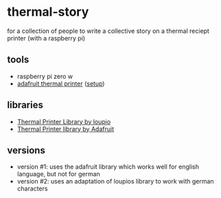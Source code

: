 # thermal-story
for a collection of people to write a collective story on a thermal reciept printer (with a raspberry pi)

## tools
* raspberry pi zero w
* [adafruit thermal printer](https://www.adafruit.com/product/597) ([setup](https://learn.adafruit.com/mini-thermal-receipt-printer/circuitpython))

## libraries
* [Thermal Printer Library by loupio](https://github.com/luopio/py-thermal-printer.git)
* [Thermal Printer library by Adafruit](https://github.com/adafruit/Adafruit_CircuitPython_Thermal_Printer.git)

## versions
* version #1: uses the adafruit library which works well for english language, but not for german
* version #2: uses an adaptation of loupios library to work with german characters
